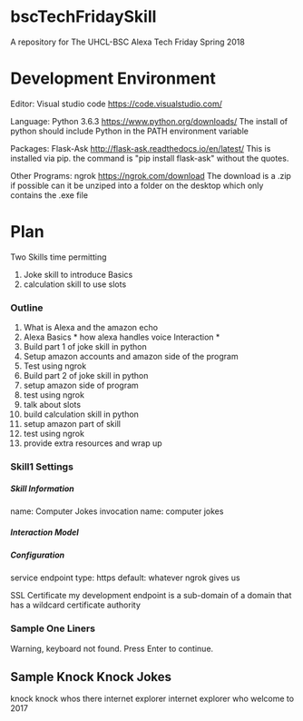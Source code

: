 # bscTechFridaySkill
A repository for The UHCL-BSC Alexa Tech Friday Spring 2018

# Development Environment
Editor:         Visual studio code https://code.visualstudio.com/

Language:       Python 3.6.3       https://www.python.org/downloads/            The install of python should include Python in the PATH environment variable

Packages:       Flask-Ask          http://flask-ask.readthedocs.io/en/latest/   This is installed via pip. the command is "pip install flask-ask" without the quotes.

Other Programs: ngrok              https://ngrok.com/download                   The download is a .zip if possible can it be unziped into a folder on the desktop which only contains the .exe file
                
# Plan
Two Skills time permitting
1) Joke skill to introduce Basics
2) calculation skill to use slots

### Outline 

1)  What is Alexa and the amazon echo
2)  Alexa Basics
        * how alexa handles voice Interaction
        * 
3)  Build part 1 of joke skill in python
4)  Setup amazon accounts and amazon side of the program
5)  Test using ngrok
6)  Build part 2 of joke skill in python
7)  setup amazon side of program
8)  test using ngrok
9)  talk about slots
10) build calculation skill in python
11) setup amazon part of skill
12) test using ngrok
13) provide extra resources and wrap up 

### Skill1 Settings

##### Skill Information

name: Computer Jokes
invocation name: computer jokes

##### Interaction Model

##### Configuration

service endpoint type: https
default: whatever ngrok gives us

SSL Certificate
my development endpoint is a sub-domain of a domain that has a wildcard certificate authority

### Sample One Liners
Warning, keyboard not found. Press Enter to continue.

## Sample Knock Knock Jokes
knock knock
whos there
internet explorer
internet explorer who
welcome to 2017
